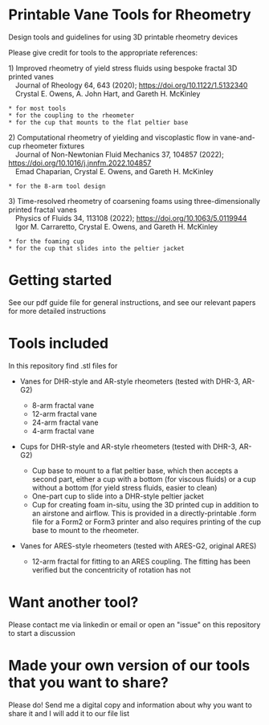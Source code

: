 # Printable Vane Tools for Rheometry
Design tools and guidelines for using 3D printable rheometry devices

Please give credit for tools to the appropriate references: 

1\) Improved rheometry of yield stress fluids using bespoke fractal 3D printed vanes  
&emsp;Journal of Rheology 64, 643 (2020); https://doi.org/10.1122/1.5132340   
&emsp;Crystal E. Owens, A. John Hart, and Gareth H. McKinley 

    * for most tools 
    * for the coupling to the rheometer
    * for the cup that mounts to the flat peltier base

2\) Computational rheometry of yielding and viscoplastic flow in vane-and-cup rheometer fixtures  
&emsp;Journal of Non-Newtonian Fluid Mechanics 37, 104857 (2022); https://doi.org/10.1016/j.jnnfm.2022.104857  
&emsp;Emad Chaparian, Crystal E. Owens, and Gareth H. McKinley

    * for the 8-arm tool design 

3\) Time-resolved rheometry of coarsening foams using three-dimensionally printed fractal vanes   
&emsp;Physics of Fluids 34, 113108 (2022); https://doi.org/10.1063/5.0119944  
&emsp;Igor M. Carraretto, Crystal E. Owens, and Gareth H. McKinley

    * for the foaming cup
    * for the cup that slides into the peltier jacket

# Getting started 

See our pdf guide file for general instructions, and see our relevant papers for more detailed instructions  

# Tools included 

In this repository find .stl files for 
* Vanes for DHR-style and AR-style rheometers (tested with DHR-3, AR-G2)  
    * 8-arm fractal vane 
    * 12-arm fractal vane
    * 24-arm fractal vane
    * 4-arm fractal vane 
  
* Cups for DHR-style and AR-style rheometers (tested with DHR-3, AR-G2)
  * Cup base to mount to a flat peltier base, which then accepts a second part, either a cup with a bottom (for viscous fluids) or a cup without a bottom (for yield stress fluids, easier to clean)  
  * One-part cup to slide into a DHR-style peltier jacket
  * Cup for creating foam in-situ, using the 3D printed cup in addition to an airstone and airflow. This is provided in a directly-printable .form file for a Form2 or Form3 printer and also requires printing of the cup base to mount to the rheometer. 
  
* Vanes for ARES-style rheometers (tested with ARES-G2, original ARES)
  * 12-arm fractal for fitting to an ARES coupling. The fitting has been verified but the concentricity of rotation has not 

# Want another tool? 

Please contact me via linkedin or email or open an "issue" on this repository to start a discussion 

# Made your own version of our tools that you want to share? 

Please do! Send me a digital copy and information about why you want to share it and I will add it to our file list 
